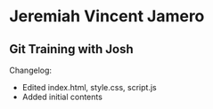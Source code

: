 # Jeremiah Vincent Jamero
## Git Training with Josh


Changelog:

- Edited index.html, style.css, script.js
- Added initial contents